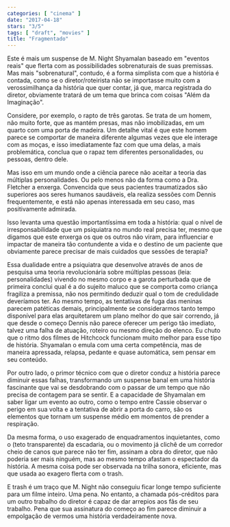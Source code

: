 ```yaml
---
categories: [ "cinema" ]
date: "2017-04-18"
stars: "3/5"
tags: [ "draft", "movies" ]
title: "Fragmentado"
---
```

Este é mais um suspense de M. Night Shyamalan baseado em "eventos reais"
que flerta com as possibilidades sobrenaturais de suas premissas. Mas
mais "sobrenatural", contudo, é a forma simplista com que a história
é contada, como se o diretor/roteirista não se importasse muito com a
verossimilhança da história que quer contar, já que, marca registrada
do diretor, obviamente tratará de um tema que brinca com coisas "Além
da Imaginação".

Considere, por exemplo, o rapto de três garotas. Se trata de um homem,
não muito forte, que as mantém presas, mas não imobilizadas, em um
quarto com uma porta de madeira. Um detalhe vital é que este homem parece
se comportar de maneira diferente algumas vezes que ele interage com as
moças, e isso imediatamente faz com que uma delas, a mais problemática,
conclua que o rapaz tem diferentes personalidades, ou pessoas, dentro
dele.

Mas isso em um mundo onde a ciência parece não aceitar a teoria
das múltiplas personalidades. Ou pelo menos não da forma como a
Dra. Fletcher a enxerga. Convencida que seus pacientes traumatizados
são superiores aos seres humanos saudáveis, ela realiza sessões com
Dennis frequentemente, e está não apenas interessada em seu caso,
mas positivamente admirada.

Isso levanta uma questão importantíssima em toda a história: qual o
nível de irresponsabilidade que um psiquiatra no mundo real precisa
ter, mesmo que digamos que este enxerga os que os outros não viram,
para influenciar e impactar de maneira tão contundente a vida e o
destino de um paciente que obviamente parece precisar de mais cuidados
que sessões de terapia?

Essa dualidade entre a psiquiatra que desenvolve através de anos de
pesquisa uma teoria revolucionária sobre múltiplas pessoas (leia:
personalidades) vivendo no mesmo corpo e a garota perturbada que de
primeira conclui qual é a do sujeito maluco que se comporta como
criança fragiliza a premissa, não nos permitindo deduzir qual o tom
de credulidade deveríamos ter. Ao mesmo tempo, as tentativas de fuga
das meninas parecem patéticas demais, principalmente se considerarmos
tanto tempo disponível para elas arquitetarem um plano melhor do que
sair correndo, já que desde o começo Dennis não parece oferecer um
perigo tão imediato, talvez uma falha de atuação, roteiro ou mesmo
direção do elenco. Eu chuto que o ritmo dos filmes de Hitchcock
funcionam muito melhor para esse tipo de história. Shyamalan o emula
com uma certa competência, mas de maneira apressada, relapsa, pedante
e quase automática, sem pensar em seu conteúdo.

Por outro lado, o primor técnico com que o diretor conduz a história
parece diminuir essas falhas, transformando um suspense banal em
uma história fascinante que vai se desdobrando com o passar de um
tempo que não precisa de contagem para se sentir. E a capacidade de
Shyamalan em saber ligar um evento ao outro, como o tempo entre Cassie
observar o perigo em sua volta e a tentativa de abrir a porta do carro,
são os elementos que tornam um suspense médio em momentos de prender
a respiração.

Da mesma forma, o uso exagerado de enquadramentos inquietantes, como o
(teto transparente) da escadaria, ou o movimento já clichê de um
corredor cheio de canos que parece não ter fim, assinam a obra do
diretor, que não poderia ser mais ninguém, mas ao mesmo tempo afastam
o espectador da história. A mesma coisa pode ser observada na trilha
sonora, eficiente, mas que usada ao exagero flerta com o trash.

E trash é um traço que M. Night não conseguiu ficar longe tempo
suficiente para um filme inteiro. Uma pena. No entanto, a chamada
pós-créditos para um outro trabalho do diretor é capaz de dar arrepios
aos fãs de seu trabalho. Pena que sua assinatura do começo ao fim parece
diminuir a empolgação de vermos uma história verdadeiramente nova.
